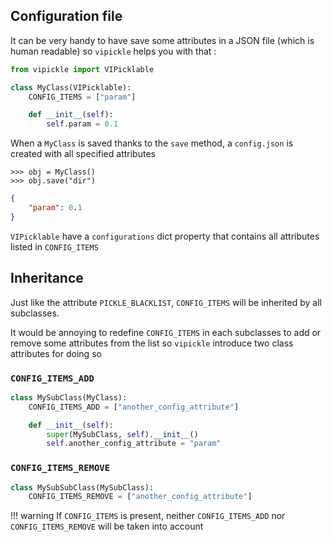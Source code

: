 ## Configuration file

It can be very handy to have save some attributes in a JSON file (which is human readable) so `vipickle` helps you with
that :

```python hl_lines="4"
from vipickle import VIPicklable

class MyClass(VIPicklable):
    CONFIG_ITEMS = ["param"]

    def __init__(self):
        self.param = 0.1
```

When a `MyClass` is saved thanks to the `save` method, a `config.json` is created with all specified attributes

```pycon
>>> obj = MyClass()
>>> obj.save("dir")
```

```json title="dir/config.json"
{
    "param": 0.1
}
```

`VIPicklable` have a `configurations` dict property that contains all attributes listed in `CONFIG_ITEMS`

## Inheritance

Just like the attribute `PICKLE_BLACKLIST`, `CONFIG_ITEMS` will be inherited by all subclasses.

It would be annoying to redefine `CONFIG_ITEMS` in each subclasses to add or remove some attributes from the list so
`vipickle` introduce two class attributes for doing so

### `CONFIG_ITEMS_ADD`

```python hl_lines="2"
class MySubClass(MyClass):
    CONFIG_ITEMS_ADD = ["another_config_attribute"]

    def __init__(self):
        super(MySubClass, self).__init__()
        self.another_config_attribute = "param"
```

### `CONFIG_ITEMS_REMOVE`

```python hl_lines="2"
class MySubSubClass(MySubClass):
    CONFIG_ITEMS_REMOVE = ["another_config_attribute"]
```

!!! warning
    If `CONFIG_ITEMS` is present, neither `CONFIG_ITEMS_ADD` nor `CONFIG_ITEMS_REMOVE` will be taken into account